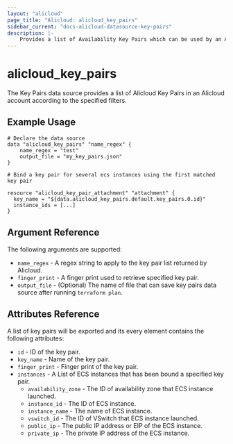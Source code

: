 ```yaml
---
layout: "alicloud"
page_title: "Alicloud: alicloud_key_pairs"
sidebar_current: "docs-alicloud-datasource-key-pairs"
description: |-
    Provides a list of Availability Key Pairs which can be used by an Alicloud account.
---
```


# alicloud\_key\_pairs

The Key Pairs data source provides a list of Alicloud Key Pairs in an Alicloud account according to the specified filters.

## Example Usage

```
# Declare the data source
data "alicloud_key_pairs" "name_regex" {
	name_regex = "test"
	output_file = "my_key_pairs.json"
}

# Bind a key pair for several ecs instances using the first matched key pair

resource "alicloud_key_pair_attachment" "attachment" {
  key_name = "${data.alicloud_key_pairs.default.key_pairs.0.id}"
  instance_ids = [...]
}

```

## Argument Reference

The following arguments are supported:

* `name_regex` - A regex string to apply to the key pair list returned by Alicloud.
* `finger_print` - A finger print used to retrieve specified key pair.
* `output_file` - (Optional) The name of file that can save key pairs data source after running `terraform plan`.

## Attributes Reference

A list of key pairs will be exported and its every element contains the following attributes:

* `id` - ID of the key pair.
* `key_name` - Name of the key pair.
* `finger_print` - Finger print of the key pair.
* `instances` - A List of ECS instances that has been bound a specified key pair.
    * `availability_zone` - The ID of availability zone that ECS instance launched.
    * `instance_id` - The ID of ECS instance.
    * `instance_name` - The name of ECS instance.
    * `vswitch_id` - The ID of VSwitch that ECS instance launched.
    * `public_ip` - The public IP address or EIP of the ECS instance.
    * `private_ip` - The private IP address of the ECS instance.